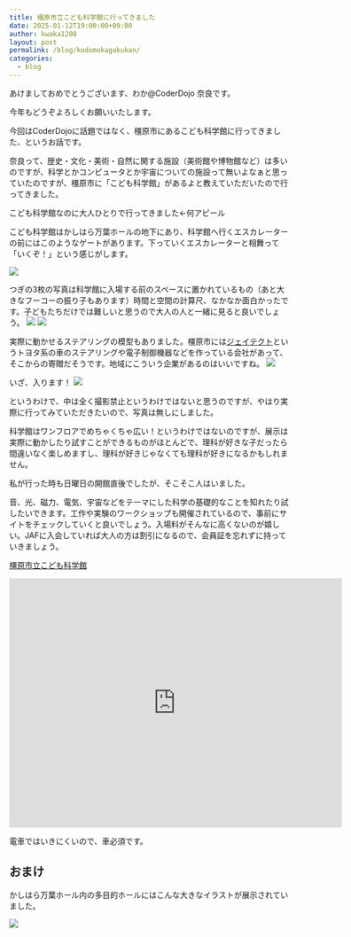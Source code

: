 ```yaml
---
title: 橿原市立こども科学館に行ってきました
date: 2025-01-12T19:00:00+09:00
author: kwaka1208
layout: post
permalink: /blog/kodomokagakukan/
categories:
  - blog
---
```

あけましておめでとうございます、わか@CoderDojo 奈良です。

今年もどうぞよろしくお願いいたします。

今回はCoderDojoに話題ではなく、橿原市にあるこども科学館に行ってきました、というお話です。

奈良って、歴史・文化・美術・自然に関する施設（美術館や博物館など）は多いのですが、科学とかコンピュータとか宇宙についての施設って無いよなぁと思っていたのですが、橿原市に「こども科学館」があるよと教えていただいたので行ってきました。

こども科学館なのに大人ひとりで行ってきました←何アピール

こども科学館はかしはら万葉ホールの地下にあり、科学館へ行くエスカレーターの前にはこのようなゲートがあります。下っていくエスカレーターと相舞って「いくぞ！」という感じがします。

![](/assets/images/2025/01/02.jpg)

つぎの3枚の写真は科学館に入場する前のスペースに置かれているもの（あと大きなフーコーの振り子もあります）時間と空間の計算尺、なかなか面白かったです。子どもたちだけでは難しいと思うので大人の人と一緒に見ると良いでしょう。
![](/assets/images/2025/01/03.jpg)
![](/assets/images/2025/01/04.jpg)

実際に動かせるステアリングの模型もありました。橿原市には[ジェイテクト](https://www.jtekt.co.jp/)というトヨタ系の車のステアリングや電子制御機器などを作っている会社があって、そこからの寄贈だそうです。地域にこういう企業があるのはいいですね。
![](/assets/images/2025/01/05.jpg)

いざ、入ります！
![](/assets/images/2025/01/06.jpg)

というわけで、中は全く撮影禁止というわけではないと思うのですが、やはり実際に行ってみていただきたいので、写真は無しにしました。

科学館はワンフロアでめちゃくちゃ広い！というわけではないのですが、展示は実際に動かしたり試すことができるものがほとんどで、理科が好きな子だったら間違いなく楽しめますし、理科が好きじゃなくても理科が好きになるかもしれません。

私が行った時も日曜日の開館直後でしたが、そこそこ人はいました。

音、光、磁力、電気、宇宙などをテーマにした科学の基礎的なことを知れたり試したいできます。工作や実験のワークショップも開催されているので、事前にサイトをチェックしていくと良いでしょう。入場料がそんなに高くないのが嬉しい。JAFに入会していれば大人の方は割引になるので、会員証を忘れずに持っていきましょう。

[橿原市立こども科学館](https://www.city.kashihara.nara.jp/kanko_bunka_sports/kodomokagakukan/index.html)

<iframe src="https://www.google.com/maps/embed?pb=!1m14!1m8!1m3!1d49110.6731845046!2d135.78100403974966!3d34.5169813720884!3m2!1i1024!2i768!4f13.1!3m3!1m2!1s0x6001332c5854b3f3%3A0x862b497f9b75afd5!2z5qm_5Y6f5biC56uL44GT44Gp44KC56eR5a2m6aSo!5e0!3m2!1sja!2sjp!4v1736677504348!5m2!1sja!2sjp" width="600" height="450" style="border:0;" allowfullscreen="" loading="lazy" referrerpolicy="no-referrer-when-downgrade"></iframe>

電車ではいきにくいので、車必須です。

## おまけ
かしはら万葉ホール内の多目的ホールにはこんな大きなイラストが展示されていました。

![](/assets/images/2025/01/01.jpg)
